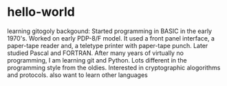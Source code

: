 # hello-world
learning gitogoly
backgound:
Started programming in BASIC in the early 1970's.
Worked on early PDP-8/F model.
It used a front panel interface, a paper-tape reader and,
a teletype printer with paper-tape punch.
Later studied Pascal and FORTRAN.
After many years of virtually no programming, I am learning git and Python.
Lots different in the programming style from the oldies.
Interested in cryptographic alogorithms and protocols.
also want to learn other languages
